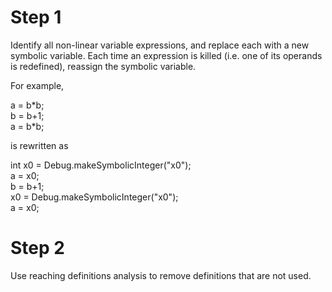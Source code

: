 # Step 1

Identify all non-linear variable expressions, and replace each with a new symbolic variable. Each time an expression is killed (i.e. one of its operands is redefined), reassign the symbolic variable. 

For example,

a = b\*b;  
b = b+1;  
a = b\*b;

is rewritten as

int x0 = Debug.makeSymbolicInteger("x0");  
a = x0;  
b = b+1;  
x0 = Debug.makeSymbolicInteger("x0");  
a = x0; 

# Step 2

Use reaching definitions analysis to remove definitions that are not used.            
